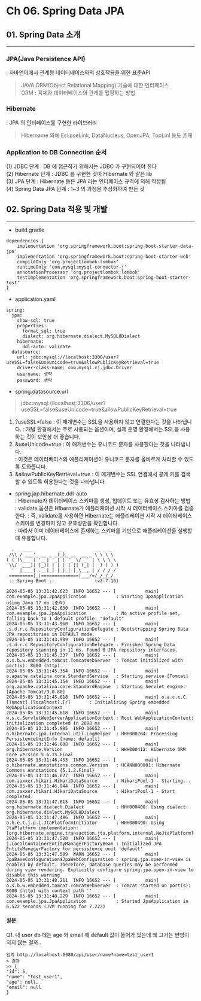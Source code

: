 # Ch 06. Spring Data JPA
## 01. Spring Data 소개
---
### JPA(Java Persistence API) 
: 자바언어에서 관계형 데이터베이스와의 상호작용을 위한 표준API   
> JAVA ORM(Object Relational Mapping) 기술에 대한 인터페이스   
> ORM : 객체와 데이터베이스의 관계를 맵핑하는 방법   

### Hibernate 
: JPA 의 인터페이스를 구현한 라이브러리   
> Hibername 외에 EclipseLink, DataNucleus, OpenJPA, TopLinl 등도 존재

### Application to DB Connection 순서
(1) JDBC 단계 : DB 에 접근하기 위해서는 JDBC 가 구현되어야 한다   
(2) Hibernate 단계 : JDBC 를 구현한 것이 Hibernate 와 같은 lib   
(3) JPA 단계 : Hibernate 등은 JPA 라는 인터페이스 규격에 의해 작성됨   
(4) Spring Data JPA 단계 : 1~3 의 과정을 추상화하여 만든 것   


## 02. Spring Data 적용 및 개발
---
* build.gradle
```
dependencies {
	implementation 'org.springframework.boot:spring-boot-starter-data-jpa'
	implementation 'org.springframework.boot:spring-boot-starter-web'
	compileOnly 'org.projectlombok:lombok'
	runtimeOnly 'com.mysql:mysql-connector-j'
	annotationProcessor 'org.projectlombok:lombok'
	testImplementation 'org.springframework.boot:spring-boot-starter-test'
}
```
* application.yaml
```
spring:
  jpa:
    show-sql: true
    properties:
      format_sql: true
      dialect: org.hibernate.dialect.MySQL8Dialect
    hibernate:
      ddl-auto: validate
  datasource:
    url: jdbc:mysql://localhost:3306/user?useSSL=false&useUnicode=true&allowPublicKeyRetrieval=true
    driver-class-name: com.mysql.cj.jdbc.Driver
    username: 생략
    password: 생략
```
* spring.datasource.url   
> jdbc:mysql://localhost:3306/user?useSSL=false&useUnicode=true&allowPublicKeyRetrieval=true   
1. ?useSSL=false
: 이 매개변수는 SSL을 사용하지 않고 연결한다는 것을 나타냅니다.
: 개발 환경에서는 주로 사용되는 옵션이며, 실제 운영 환경에서는 SSL을 사용하는 것이 보안상 더 좋습니다.
2. &useUnicode=true
: 이 매개변수는 유니코드 문자를 사용한다는 것을 나타냅니다.   
: 이것은 데이터베이스와 애플리케이션이 유니코드 문자를 올바르게 처리할 수 있도록 도와줍니다.
3. &allowPublicKeyRetrieval=true
: 이 매개변수는 SSL 연결에서 공개 키를 검색할 수 있도록 허용한다는 것을 나타냅니다.

* spring.jap.hibernate.ddl-auto   
: Hibernate가 데이터베이스 스키마를 생성, 업데이트 또는 유효성 검사하는 방법     
: validate 옵션은 Hibernate가 애플리케이션 시작 시 데이터베이스 스키마를 검증한다.
: 즉, validate를 사용하면 Hibernate는 애플리케이션 시작 시 데이터베이스 스키마를 변경하지 않고 유효성만을 확인합니다.   
: 따라서 이미 데이터베이스에 존재하는 스키마를 기반으로 애플리케이션을 실행할 때 유용합니다.   

```
  .   ____          _            __ _ _
 /\\ / ___'_ __ _ _(_)_ __  __ _ \ \ \ \
( ( )\___ | '_ | '_| | '_ \/ _` | \ \ \ \
 \\/  ___)| |_)| | | | | || (_| |  ) ) ) )
  '  |____| .__|_| |_|_| |_\__, | / / / /
 =========|_|==============|___/=/_/_/_/
 :: Spring Boot ::               (v2.7.16)

2024-05-05 13:31:42.623  INFO 16652 --- [           main] com.example.jpa.JpaApplication           : Starting JpaApplication using Java 17 on (중략)
2024-05-05 13:31:42.630  INFO 16652 --- [           main] com.example.jpa.JpaApplication           : No active profile set, falling back to 1 default profile: "default"
2024-05-05 13:31:43.960  INFO 16652 --- [           main] .s.d.r.c.RepositoryConfigurationDelegate : Bootstrapping Spring Data JPA repositories in DEFAULT mode.
2024-05-05 13:31:43.989  INFO 16652 --- [           main] .s.d.r.c.RepositoryConfigurationDelegate : Finished Spring Data repository scanning in 11 ms. Found 0 JPA repository interfaces.
2024-05-05 13:31:45.337  INFO 16652 --- [           main] o.s.b.w.embedded.tomcat.TomcatWebServer  : Tomcat initialized with port(s): 8080 (http)
2024-05-05 13:31:45.354  INFO 16652 --- [           main] o.apache.catalina.core.StandardService   : Starting service [Tomcat]
2024-05-05 13:31:45.354  INFO 16652 --- [           main] org.apache.catalina.core.StandardEngine  : Starting Servlet engine: [Apache Tomcat/9.0.80]
2024-05-05 13:31:45.618  INFO 16652 --- [           main] o.a.c.c.C.[Tomcat].[localhost].[/]       : Initializing Spring embedded WebApplicationContext
2024-05-05 13:31:45.618  INFO 16652 --- [           main] w.s.c.ServletWebServerApplicationContext : Root WebApplicationContext: initialization completed in 2898 ms
2024-05-05 13:31:45.985  INFO 16652 --- [           main] o.hibernate.jpa.internal.util.LogHelper  : HHH000204: Processing PersistenceUnitInfo [name: default]
2024-05-05 13:31:46.088  INFO 16652 --- [           main] org.hibernate.Version                    : HHH000412: Hibernate ORM core version 5.6.15.Final
2024-05-05 13:31:46.453  INFO 16652 --- [           main] o.hibernate.annotations.common.Version   : HCANN000001: Hibernate Commons Annotations {5.1.2.Final}
2024-05-05 13:31:46.627  INFO 16652 --- [           main] com.zaxxer.hikari.HikariDataSource       : HikariPool-1 - Starting...
2024-05-05 13:31:46.944  INFO 16652 --- [           main] com.zaxxer.hikari.HikariDataSource       : HikariPool-1 - Start completed.
2024-05-05 13:31:47.015  INFO 16652 --- [           main] org.hibernate.dialect.Dialect            : HHH000400: Using dialect: org.hibernate.dialect.MySQL8Dialect
2024-05-05 13:31:47.496  INFO 16652 --- [           main] o.h.e.t.j.p.i.JtaPlatformInitiator       : HHH000490: Using JtaPlatform implementation: [org.hibernate.engine.transaction.jta.platform.internal.NoJtaPlatform]
2024-05-05 13:31:47.520  INFO 16652 --- [           main] j.LocalContainerEntityManagerFactoryBean : Initialized JPA EntityManagerFactory for persistence unit 'default'
2024-05-05 13:31:47.589  WARN 16652 --- [           main] JpaBaseConfiguration$JpaWebConfiguration : spring.jpa.open-in-view is enabled by default. Therefore, database queries may be performed during view rendering. Explicitly configure spring.jpa.open-in-view to disable this warning
2024-05-05 13:31:48.211  INFO 16652 --- [           main] o.s.b.w.embedded.tomcat.TomcatWebServer  : Tomcat started on port(s): 8080 (http) with context path ''
2024-05-05 13:31:48.229  INFO 16652 --- [           main] com.example.jpa.JpaApplication           : Started JpaApplication in 6.522 seconds (JVM running for 7.222)
```


#### 질문
Q1. 내 user db 에는 age 와 email 에 default 값이 들어가 있는데 왜 그거는 반영이 되지 않는 걸까..
```
입력 http://localhost:8080/api/user/name?name=test_user1
> 결과
>> {
"id": 5,
"name": "test_user1",
"age": null,
"email": null
}
```


